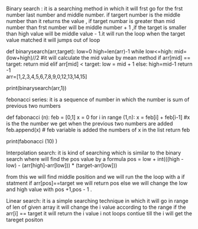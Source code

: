 Binary search : it is a searching method in which it will frst go for the frst number last number and middle number.
if targert number is the middle number than it returns the value , if target numbar is greater than mid number than frst number will be middle number + 1 ,if the target is smaller than high value will be middle value - 1.it will run the loop when the target value matched it will jumps out of loop

def binarysearch(arr,target):
    low=0
    high=len(arr)-1
    while low<=high:
        mid=(low+high)//2 #it will calculate the mid value by mean method
        if arr[mid] == target:
            return mid
        elif arr[mid] < target:
            low = mid + 1
        else:
            high=mid-1
    return -1        
arr=[1,2,3,4,5,6,7,8,9,0,12,13,14,15]

print(binarysearch(arr,1))      





febonacci series: it is a sequence of number in which the number is sum of previous two numbers 




def fabonacci (n):
    feb = [0,1]
    x = 0
    for i in range (1,n):
        x = feb[i] + feb[i-1]  #x is the the number we get when the previous two numbers are added
        feb.append(x) # feb variable is added the numbers of x in the list
    return feb
        
print(fabonacci (10) )



Interpolation search: it is kind of searching which is similar to the binary search where will find the pos value by a formula 
pos = low + int(((high - low) - (arr[high]-arr[low])) * (target-arr[low]))

from this we will find middle position and we will run the the loop with a if statment if arr[pos]==target we will return pos 
else we will change the low and high value with pos +1,pos - 1 .


Linear search: it is a simple searching technique in which it will go in range of len of given array it will change the i value according to the range if the arr[i] == target it will return the i value i not loops contiue till the i will get the tareget positon
